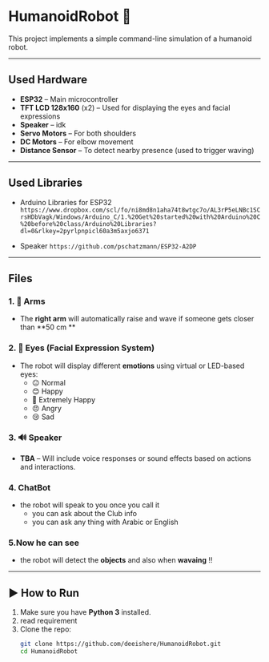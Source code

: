 # HumanoidRobot 🤖

This project implements a simple command-line simulation of a humanoid robot.

---


## Used Hardware
- **ESP32** – Main microcontroller
- **TFT LCD 128x160** (x2) – Used for displaying the eyes and facial expressions
- **Speaker** – idk
- **Servo Motors** – For both shoulders
- **DC Motors** – For elbow movement
- **Distance Sensor** – To detect nearby presence (used to trigger waving)

---
## Used Libraries 
- Arduino Libraries for ESP32
`https://www.dropbox.com/scl/fo/ni8md8n1aha74t8wtgc7o/AL3rP5eLNBc1SCrsHDbVagk/Windows/Arduino_C/1.%20Get%20started%20with%20Arduino%20C%20before%20class/Arduino%20Libraries?dl=0&rlkey=2pyrlpnpicl60a3m5axjo6371`

- Speaker
`https://github.com/pschatzmann/ESP32-A2DP`


---
## Files
 ### 1. 🦾 Arms
- The **right arm** will automatically raise and wave if someone gets closer than **50 cm ** 

### 2. 👀 Eyes (Facial Expression System)
- The robot will display different **emotions** using virtual or LED-based eyes:
  - 😐 Normal
  - 😊 Happy
  - 🤩 Extremely Happy
  - 😠 Angry
  - 😢 Sad

### 3. 🔊 Speaker
- **TBA** – Will include voice responses or sound effects based on actions and interactions.

### 4. ChatBot
- the robot will speak to you once you call it
   - you can ask about the Club info
   - you can ask any thing with Arabic or English
     
### 5.Now he can see
- the robot will detect the **objects** and also when **wavaing** !!
  
---

## ▶️ How to Run

1. Make sure you have **Python 3** installed.
2. read requirement 
3. Clone the repo:
   ```bash
   git clone https://github.com/deeishere/HumanoidRobot.git
   cd HumanoidRobot
